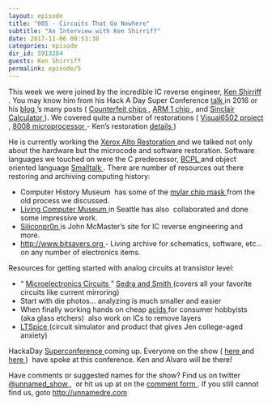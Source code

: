 ```yaml
---
layout: episode
title: "005 - Circuits That Go Nowhere"
subtitle: "An Interview with Ken Shirriff"
date: 2017-11-06 00:53:38
categories: episode
dir_id: 5913284
guests: Ken Shirriff
permalink: episode/5
---
```

<p>
 This week we were joined by the incredible IC reverse engineer,
 <a href="http://www.righto.com/">
  Ken Shirriff
 </a>
 . You may know him from his Hack A Day Super Conference
 <a href="https://www.youtube.com/watch?v=aHx-XUA6f9g">
  talk
 </a>
 in 2016 or his
 <a href="http://www.righto.com/">
  blog
 </a>
 ’s many posts (
 <a href="http://www.righto.com/2017/08/inside-fake-ram-chip-i-found-something.html">
  Counterfeit chips
 </a>
 ,
 <a href="http://www.righto.com/2016/02/reverse-engineering-arm1-processors.html">
  ARM 1 chip
 </a>
 , and
 <a href="http://files.righto.com/calculator/sinclair_scientific_simulator.html">
  Sinclair Calculator
 </a>
 ). We covered quite a number of restorations (
 <a href="http://visual6502.org/">
  Visual6502 project
 </a>
 ,
 <a href="https://en.wikipedia.org/wiki/Intel_8008">
  8008 microprocessor
 </a>
 - Ken’s restoration
 <a href="http://www.righto.com/2017/02/reverse-engineering-surprisingly.html">
  details
 </a>
 )
</p>
<p>
 He is currently working the
 <a href="http://www.righto.com/2016/06/y-combinators-xerox-alto-restoring.html">
  Xerox Alto Restoration
 </a>
 and we talked not only about the hardware but the microcode and software restoration. Software languages we touched on were the C predecessor,
 <a href="https://en.wikipedia.org/wiki/BCPL">
  BCPL
 </a>
 and object oriented language
 <a href="https://en.wikipedia.org/wiki/Smalltalk">
  Smalltalk
 </a>
 . There are number of resources out there restoring and archiving computing history:
</p>
<ul>
 <li>
  Computer History Museum  has some of the
  <a href="http://www.computerhistory.org/revolution/digital-logic/12/287">
   mylar chip mask
  </a>
  from the old process we discussed.
 </li>
 <li>
  <a href="http://www.livingcomputers.org/">
   Living Computer Museum
  </a>
  in Seattle has also  collaborated and done some impressive work.
 </li>
 <li>
  <a href="http://www.siliconpr0n.org/">
   Siliconpr0n
  </a>
  is John McMaster’s site for IC reverse engineering and more.
 </li>
 <li>
  <a href="http://www.bitsavers.org">
   http://www.bitsavers.org
  </a>
  - Living archive for schematics, software, etc… on any number of electronics items.
 </li>
</ul>
<p>
 Resources for getting started with analog circuits at transistor level:
</p>
<ul>
 <li>
  “
  <a href="https://www.amazon.com/Microelectronic-Circuits-Electrical-Computer-Engineering/dp/0199339139/ref=sr_1_1?ie=UTF8&amp;qid=1509835709&amp;sr=8-1&amp;keywords=microelectronics+sedra+smith">
   Microelectronics Circuits
  </a>
  ”
  <a href="https://www.scribd.com/doc/124330282/Chapter-1-of-microelectronic-circuit-and-devices-by-Sedra-and-Smith">
   Sedra and Smith
  </a>
  (covers all your favorite circuits like current mirroring)
 </li>
 <li>
  Start with die photos… analyzing is much smaller and easier
 </li>
 <li>
  When finally working hands on cheap
  <a href="https://www.amazon.com/Armour-Etch-15-0200-Cream-10-Ounce/dp/B001BE3UM4">
   acids
  </a>
  for consumer hobbyists (aka glass etchers)  also work on ICs to remove layers
 </li>
 <li>
  <a href="https://en.wikipedia.org/wiki/LTspice">
   LTSpice
  </a>
  (circuit simulator and product that gives Jen college-aged anxiety)
 </li>
</ul>
<p>
 HackaDay
 <a href="https://www.eventbrite.com/e/hackaday-superconference-2017-tickets-35735832838?aff=hadcom1020">
  Superconference
 </a>
 coming up. Everyone on the show (
 <a href="https://www.youtube.com/watch?v=qSHjzEO5CiE&amp;index=15&amp;list=PL_tws4AXg7asvl-x6VCKqxJsAuFnEWq-8">
  here
 </a>
 and
 <a href="https://www.youtube.com/watch?v=aHx-XUA6f9g">
  here
 </a>
 )  have spoke at this conference. Ken and Alvaro will be there!
</p>
<p>
 Have comments or suggested names for the show? Find us on twitter
 <a href="https://twitter.com/unnamed_show">
  @unnamed_show
 </a>
 ,  or hit us up at on the
 <a href="https://goo.gl/forms/2JSxjsaTCmczwS9J2">
  comment form
 </a>
 . If you still cannot find us, goto
 <a href="http://unnamedre.com">
  http://unnamedre.com
 </a>
</p>
